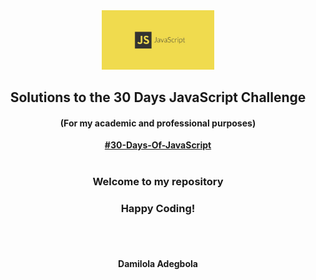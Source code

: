 

<div align="center">

  <img src="./image-1024x538.jpeg" alt="Javascript" width="180">

  <h2>Solutions to the 30 Days JavaScript Challenge</h2>
  <h4>(For my academic and professional purposes)</h4>
   <p align="center">
    <a href="https://github.com/Asabeneh/30-Days-Of-JavaScript/" target="_blank"><strong>#30-Days-Of-JavaScript</strong></a>
    <br /><br/>
   </p> 
</div>

<div>
<h3 align="center">Welcome to my repository</h3>
  <h3 align="center">Happy Coding!</h3>
<br/><br/>
  <h4 align="center">Damilola Adegbola</h4>
</div>
     

